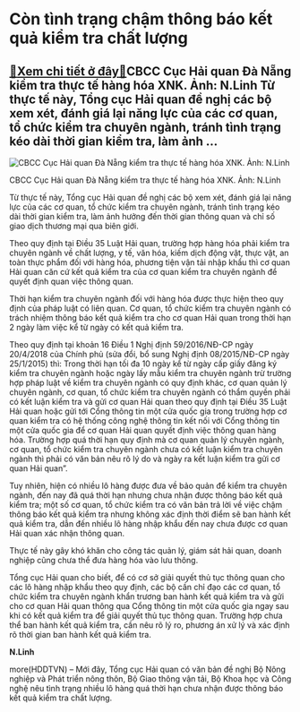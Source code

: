 Còn tình trạng chậm thông báo kết quả kiểm tra chất lượng
=========================================================

[:gift:Xem chi tiết ở đây:gift:](https://hddtvn.com/con-tinh-trang-cham-thong-bao-ket-qua-kiem-tra-chat-luong-2/)CBCC Cục Hải quan Đà Nẵng kiểm tra thực tế hàng hóa XNK. Ảnh: N.Linh Từ thực tế này, Tổng cục Hải quan đề nghị các bộ xem xét, đánh giá lại năng lực của các cơ quan, tổ chức kiểm tra chuyên ngành, tránh tình trạng kéo dài thời gian kiểm tra, làm ảnh …
-----------------------------------------------------------------------------------------------------------------------------------------------------------------------------------------------------------------------------------------------------------





![CBCC Cục Hải quan Đà Nẵng kiểm tra thực tế hàng hóa XNK. Ảnh: N.Linh](https://hddtvn.com/wp-content/uploads/2021/01/3657_IMG_7166.jpg "CBCC Cục Hải quan Đà Nẵng kiểm tra thực tế hàng hóa XNK. Ảnh: N.Linh")


CBCC Cục Hải quan Đà Nẵng kiểm tra thực tế hàng hóa XNK. Ảnh: N.Linh



Từ thực tế này, Tổng cục Hải quan đề nghị các bộ xem xét, đánh giá lại năng lực của các cơ quan, tổ chức kiểm tra chuyên ngành, tránh tình trạng kéo dài thời gian kiểm tra, làm ảnh hưởng đến thời gian thông quan và chỉ số giao dịch thương mại qua biên giới.


Theo quy định tại Điều 35 Luật Hải quan, trường hợp hàng hóa phải kiểm tra chuyên ngành về chất lượng, y tế, văn hóa, kiếm dịch động vật, thực vật, an toàn thực phẩm đối với hàng hóa, phương tiện vận tải nhập khẩu thì cơ quan Hải quan căn cứ kết quả kiểm tra của cơ quan kiểm tra chuyên ngành để quyết định quan việc thông quan.


Thời hạn kiểm tra chuyên ngành đối với hàng hóa được thực hiện theo quy định của pháp luật có liên quan. Cơ quan, tổ chức kiểm tra chuyên ngành có trách nhiệm thông báo kết quả kiểm tra cho cơ quan Hải quan trong thời hạn 2 ngày làm việc kể từ ngày có kết quả kiểm tra.


Theo quy định tại khoản 16 Điều 1 Nghị định 59/2016/NĐ-CP ngày 20/4/2018 của Chính phủ (sửa đổi, bổ sung Nghị định 08/2015/NĐ-CP ngày 25/1/2015) thì: Trong thời hạn tối đa 10 ngày kể từ ngày cấp giấy đăng ký kiểm tra chuyên ngành hoặc ngày lấy mẫu kiểm tra chuyên ngành trừ trường hợp pháp luật về kiểm tra chuyên ngành có quy định khác, cơ quan quản lý chuyên ngành, cơ quan, tổ chức kiểm tra chuyên ngành có thẩm quyền phải có kết luận kiểm tra và gửi cơ quan Hải quan theo quy định tại Điều 35 Luật Hải quan hoặc gửi tới Cổng thông tin một cửa quốc gia trong trường hợp cơ quan kiểm tra có hệ thống công nghệ thông tin kết nối với Cổng thông tin một cửa quốc gia để cơ quan Hải quan quyết định việc thông quan hàng hóa. Trường hợp quá thời hạn quy định mà cơ quan quản lý chuyên ngành, cơ quan, tổ chức kiểm tra chuyên ngành chưa có kết luận kiểm tra chuyên ngành thì phải có văn bản nêu rõ lý do và ngày ra kết luận kiểm tra gửi cơ quan Hải quan”.


Tuy nhiên, hiện có nhiều lô hàng được đưa về bảo quản để kiểm tra chuyên ngành, đến nay đã quá thời hạn nhưng chưa nhận được thông báo kết quả kiểm tra; một số cơ quan, tổ chức kiểm tra có văn bản trả lời về việc chậm thông báo kết quả kiểm tra nhưng không xác định thời điểm sẽ ban hành kết quả kiểm tra, dẫn đến nhiều lô hàng nhập khẩu đến nay chưa được cơ quan Hải quan xác nhận thông quan.


Thực tế này gây khó khăn cho công tác quản lý, giám sát hải quan, doanh nghiệp cũng chưa thể đưa hàng hóa vào lưu thông.


Tổng cục Hải quan cho biết, để có cơ sở giải quyết thủ tục thông quan cho các lô hàng nhập khẩu theo quy định, các bộ cần chỉ đạo các cơ quan, tổ chức kiểm tra chuyên ngành khẩn trương ban hành kết quả kiểm tra và gửi cho cơ quan Hải quan thông qua Cổng thông tin một cửa quốc gia ngay sau khi có kết quả kiểm tra để giải quyết thủ tục thông quan. Trường hợp chưa thể ban hành kết quả kiểm tra, cần nêu rõ lý ro, phương án xử lý và xác định rõ thời gian ban hành kết quả kiểm tra.




**N.Linh**



more(HDDTVN) – Mới đây, Tổng cục Hải quan có văn bản đề nghị Bộ Nông nghiệp và Phát triển nông thôn, Bộ Giao thông vận tải, Bộ Khoa học và Công nghệ nêu tình trạng nhiều lô hàng quá thời hạn chưa nhận được thông báo kết quả kiểm tra chất lượng.

